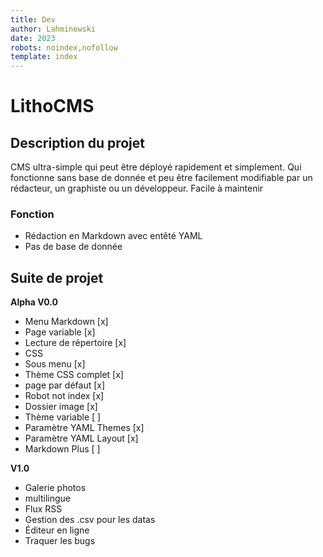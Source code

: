 ```yaml
---
title: Dev
author: Lahminewski
date: 2023
robots: noindex,nofollow
template: index
---
```


# LithoCMS

## Description du projet
CMS ultra-simple qui peut être déployé rapidement et simplement. 
Qui fonctionne sans base de donnée et peu être facilement modifiable par un rédacteur, un graphiste ou un développeur.
Facile à maintenir

### Fonction
- Rédaction en Markdown avec entêté YAML
- Pas de base de donnée

## Suite de projet 

**Alpha V0.0** 
 - Menu Markdown                        [x]
 - Page variable                        [x]
 - Lecture de répertoire                [x]
 - CSS 
  - Sous menu                           [x]
  - Thème CSS complet                   [x]
 - page par défaut                      [x]
 - Robot not index                      [x]
 - Dossier image                        [x]
 - Thème variable                       [ ]
  - Paramètre YAML Themes               [x]
  - Paramètre YAML Layout               [x]
 - Markdown Plus                        [ ]

**V1.0**
 - Galerie photos
 - multilingue
 - Flux RSS
 - Gestion des .csv pour les datas
 - Éditeur en ligne
 - Traquer les bugs
